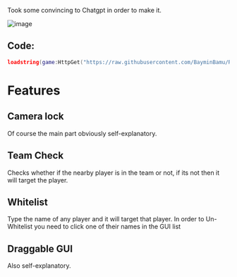Took some convincing to Chatgpt in order to make it.


![image](https://github.com/user-attachments/assets/ad335558-773f-4b09-9425-577d63fbae09)


## Code:
```lua
loadstring(game:HttpGet("https://raw.githubusercontent.com/BayminBamu/Roblox-Aimbot-Script-made-by-ChatGPT/refs/heads/main/Aimbot%20Script.lua"))()
```

# Features
## Camera lock
Of course the main part obviously self-explanatory.
## Team Check
Checks whether if the nearby player is in the team or not, if its not then it will target the player.
## Whitelist
Type the name of any player and it will target that player.
In order to Un-Whitelist you need to click one of their names in the GUI list
## Draggable GUI
Also self-explanatory.


